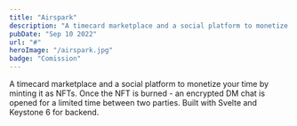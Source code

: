```yaml
---
title: "Airspark"
description: "A timecard marketplace and a social platform to monetize your time by minting it as NFTs. Once the NFT is burned - an encrypted DM chat is opened for a limited time between two parties. Built with Svelte and Keystone 6 for backend."
pubDate: "Sep 10 2022"
url: "#"
heroImage: "/airspark.jpg"
badge: "Comission"
---
```


A timecard marketplace and a social platform to monetize your time by minting it as NFTs. Once the NFT is burned - an encrypted DM chat is opened for a limited time between two parties. Built with Svelte and Keystone 6 for backend.